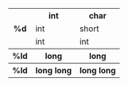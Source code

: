 <table>
<tr>
<th rowspan="3">%d</th>
<th>int </th>
<th>char </th>
</tr>
<tr>
<td>int </td>
<td>short </td>
</tr>
<tr>
<td>int </td>
<td>int </td>
</tr>
<tr>
<th rowspan="1">%ld</th>
<th>long </th>
<th>long </th>
</tr>
<tr>
<th rowspan="1">%ld</th>
<th>long long </th>
<th>long long </th>
</tr>
</table>

